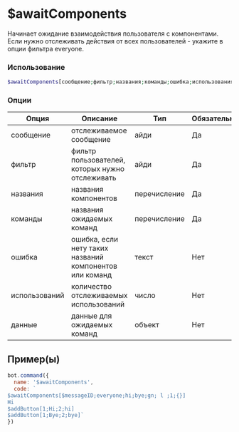 # $awaitComponents
Начинает ожидание взаимодействия пользователя с компонентами. Если нужно отслеживать действия от всех пользователей - укажите в опции фильтра everyone.
### Использование
```php
$awaitComponents[сообщение;фильтр;названия;команды;ошибка;использования;данные]
```

### Опции

| Опция | Описание | Тип | Обязательно |
|--------|-------------|------|----------|
| сообщение | отслеживаемое сообщение | айди | Да | 
| фильтр | фильтр пользователей, которых нужно отслеживать | айди | Да | 
| названия | названия компонентов | перечисление | Да |
| команды | названия ожидаемых команд | перечисление | Да |
| ошибка | ошибка, если нету таких названий компонентов или команд | текст | Нет |
| использований | количество отслеживаемых использований | число | Нет |
| данные | данные для ожидаемых команд | объект | Нет |
## Пример(ы)

```javascript
bot.command({
  name: '$awaitComponents',
  code: `
$awaitComponents[$messageID;everyone;hi;bye;gn; l ;1;{}]
Hi 
$addButton[1;Hi;2;hi]
$addButton[1;Bye;2;bye]`
})
```

